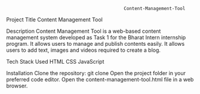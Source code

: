                                                 Content-Management-Tool
Project Title
Content Management Tool


Description
Content Management Tool is a web-based content management system developed as Task 1 for the Bharat Intern internship program.
It allows users to manage and publish contents easily. It allows users to add text, images and videos required to create a blog.



Tech Stack Used
HTML
CSS
JavaScript



Installation
Clone the repository: git clone 
Open the project folder in your preferred code editor.
Open the content-management-tool.html file in a web browser.
